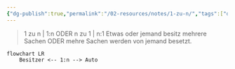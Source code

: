 ```yaml
---
{"dg-publish":true,"permalink":"/02-resources/notes/1-zu-n/","tags":["datenbank/kardinatität"],"noteIcon":"","updated":"2024-08-16T18:26:51.928+02:00"}
---
```


> 1 zu n | 1:n ODER n zu 1 | n:1
> Etwas oder jemand besitz mehrere Sachen ODER mehre Sachen werden von jemand besetzt.

```mermaid  
flowchart LR
    Besitzer <-- 1:n --> Auto

```